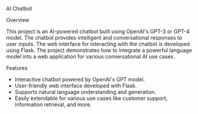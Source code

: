 
 AI Chatbot

 Overview

This project is an AI-powered chatbot built using OpenAI's GPT-3 or GPT-4 model. The chatbot provides intelligent and conversational responses to user inputs. The web interface for interacting with the chatbot is developed using Flask. The project demonstrates how to integrate a powerful language model into a web application for various conversational AI use cases.

 Features

- Interactive chatbot powered by OpenAI's GPT model.
- User-friendly web interface developed with Flask.
- Supports natural language understanding and generation.
- Easily extendable for various use cases like customer support, information retrieval, and more.

